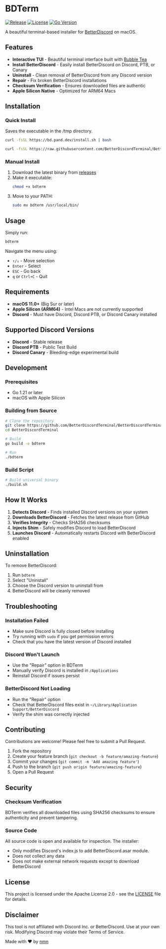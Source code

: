 # BDTerm

[![Release](https://img.shields.io/github/v/release/BetterDiscordTerminal/BetterDiscordTerminal)](https://github.com/BetterDiscordTerminal/BetterDiscordTerminal/releases/latest)
[![License](https://img.shields.io/badge/license-Apache--2.0-blue.svg)](LICENSE)
[![Go Version](https://img.shields.io/badge/go-1.21+-00ADD8.svg)](https://go.dev/)

A beautiful terminal-based installer for [BetterDiscord](https://betterdiscord.app) on macOS.

## Features

- **Interactive TUI** - Beautiful terminal interface built with [Bubble Tea](https://github.com/charmbracelet/bubbletea)
- **Install BetterDiscord** - Easily install BetterDiscord on Discord, PTB, or Canary
- **Uninstall** - Clean removal of BetterDiscord from any Discord version
- **Repair** - Fix broken BetterDiscord installations
- **Checksum Verification** - Ensures downloaded files are authentic
- **Apple Silicon Native** - Optimized for ARM64 Macs

## Installation

### Quick Install

Saves the executable in the /tmp directory.

```bash
curl -fsSL https://bd.pand.dev/install.sh | bash
```

```bash
curl -fsSL https://raw.githubusercontent.com/BetterDiscordTerminal/BetterDiscordTerminal/main/install.sh | bash
```

### Manual Install

1. Download the latest binary from [releases](https://github.com/BetterDiscordTerminal/BetterDiscordTerminal/releases/latest)
2. Make it executable:
   ```bash
   chmod +x bdterm
   ```
3. Move to your PATH:
   ```bash
   sudo mv bdterm /usr/local/bin/
   ```

## Usage

Simply run:

```bash
bdterm
```

Navigate the menu using:
- `↑/↓` - Move selection
- `Enter` - Select
- `ESC` - Go back
- `q` or `Ctrl+C` - Quit

## Requirements

- **macOS 11.0+** (Big Sur or later)
- **Apple Silicon (ARM64)** - Intel Macs are not currently supported
- **Discord** - Must have Discord, Discord PTB, or Discord Canary installed

## Supported Discord Versions

- **Discord** - Stable release
- **Discord PTB** - Public Test Build
- **Discord Canary** - Bleeding-edge experimental build

## Development

### Prerequisites

- Go 1.21 or later
- macOS with Apple Silicon

### Building from Source

```bash
# Clone the repository
git clone https://github.com/BetterDiscordTerminal/BetterDiscordTerminal.git
cd BetterDiscordTerminal

# Build
go build -o bdterm

# Run
./bdterm
```

### Build Script

```bash
# Build universal binary
./build.sh
```

## How It Works

1. **Detects Discord** - Finds installed Discord versions on your system
2. **Downloads BetterDiscord** - Fetches the latest release from GitHub
3. **Verifies Integrity** - Checks SHA256 checksums
4. **Injects Shim** - Safely modifies Discord to load BetterDiscord
5. **Launches Discord** - Automatically restarts Discord with BetterDiscord enabled

## Uninstallation

To remove BetterDiscord:

1. Run `bdterm`
2. Select "Uninstall"
3. Choose the Discord version to uninstall from
4. BetterDiscord will be cleanly removed

## Troubleshooting

### Installation Failed

- Make sure Discord is fully closed before installing
- Try running with `sudo` if you get permission errors
- Check that you have the latest version of Discord installed

### Discord Won't Launch

- Use the "Repair" option in BDTerm
- Manually verify Discord is installed in `/Applications`
- Reinstall Discord if issues persist

### BetterDiscord Not Loading

- Run the "Repair" option
- Check that BetterDiscord files exist in `~/Library/Application Support/BetterDiscord`
- Verify the shim was correctly injected

## Contributing

Contributions are welcome! Please feel free to submit a Pull Request.

1. Fork the repository
2. Create your feature branch (`git checkout -b feature/amazing-feature`)
3. Commit your changes (`git commit -m 'Add amazing feature'`)
4. Push to the branch (`git push origin feature/amazing-feature`)
5. Open a Pull Request

## Security

### Checksum Verification

BDTerm verifies all downloaded files using SHA256 checksums to ensure authenticity and prevent tampering.

### Source Code

All source code is open and available for inspection. The installer:
- Only modifies Discord's index.js to add BetterDiscord.asar module.
- Does not collect any data
- Does not make external network requests except to download BetterDiscord

## License

This project is licensed under the Apache License 2.0 - see the [LICENSE](LICENSE) file for details.

## Disclaimer

This tool is not affiliated with Discord Inc. or BetterDiscord. Use at your own risk. Modifying Discord may violate their Terms of Service.

Made with ❤️ by [nmn](https://pand.dev)
